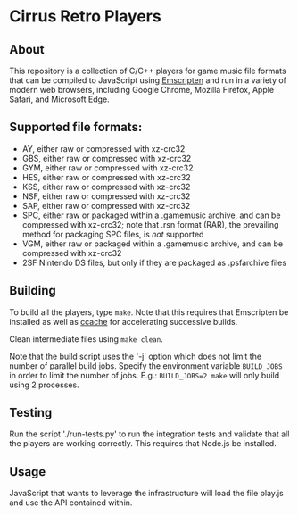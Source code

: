 # Cirrus Retro Players

## About

This repository is a collection of C/C++ players for game music file formats
that can be compiled to JavaScript using
[Emscripten](http://kripken.github.io/emscripten-site/) and run in a variety
of modern web browsers, including Google Chrome, Mozilla Firefox, Apple Safari,
and Microsoft Edge.

## Supported file formats:

* AY, either raw or compressed with xz-crc32
* GBS, either raw or compressed with xz-crc32
* GYM, either raw or compressed with xz-crc32
* HES, either raw or compressed with xz-crc32
* KSS, either raw or compressed with xz-crc32
* NSF, either raw or compressed with xz-crc32
* SAP, either raw or compressed with xz-crc32
* SPC, either raw or packaged within a .gamemusic archive, and can be compressed with xz-crc32; note that .rsn format (RAR), the prevailing method for packaging SPC files, is *not* supported
* VGM, either raw or packaged within a .gamemusic archive, and can be compressed with xz-crc32
* 2SF Nintendo DS files, but only if they are packaged as .psfarchive files

## Building
To build all the players, type `make`. Note that this requires that Emscripten
be installed as well as [ccache](https://ccache.samba.org/) for accelerating successive builds.

Clean intermediate files using `make clean`.

Note that the build script uses the '-j' option which does not limit the
number of parallel build jobs. Specify the environment variable
`BUILD_JOBS` in order to limit the number of jobs. E.g.:
`BUILD_JOBS=2 make` will only build using 2 processes.

## Testing
Run the script './run-tests.py' to run the integration tests and
validate that all the players are working correctly. This requires
that Node.js be installed.

## Usage
JavaScript that wants to leverage the infrastructure will load the file
play.js and use the API contained within.

